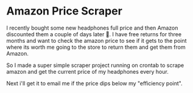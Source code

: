 # Amazon Price Scraper

I recently bought some new headphones full price and then Amazon discounted them a couple of days later 🥲. I have free returns for three months and want to check the amazon  price to see if it gets to the point where its worth me going to the store to return them and get them from Amazon.

So I made a super simple scraper project running on crontab to scrape amazon and get the current price of my headphones every hour.

Next i'll get it to  email  me if the price dips below my "efficiency  point".

